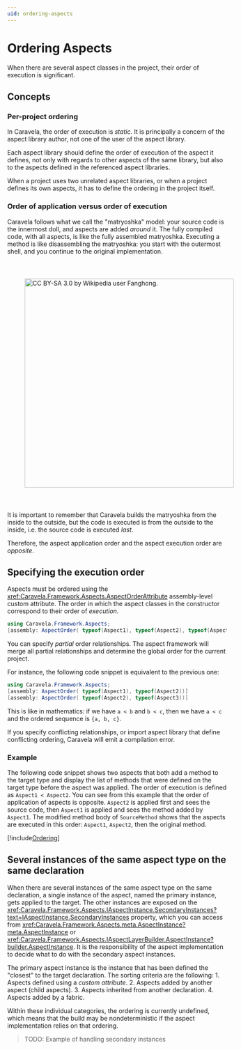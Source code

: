 ```yaml
---
uid: ordering-aspects
---
```


# Ordering Aspects

When there are several aspect classes in the project, their order of execution is significant.

## Concepts

### Per-project ordering

In Caravela, the order of execution is _static_. It is principally a concern of the aspect library author, not one of the user of the aspect library.

Each aspect library should define the order of execution of the aspect it defines, not only with regards to other aspects of the same library, but also to the aspects defined in the referenced aspect libraries.

When a project uses two unrelated aspect libraries, or when a project defines its own aspects, it has to define the ordering in the project itself.

### Order of application versus order of execution

Caravela follows what we call the "matryoshka" model: your source code is the innermost doll, and aspects are added _around_ it. The fully compiled code, with all aspects, is like the fully assembled matryoshka. Executing a method is like disassembling the matryoshka: you start with the outermost shell, and you continue to the original implementation.

<img src="https://upload.wikimedia.org/wikipedia/commons/4/40/Matryoshka_transparent.png" width="480px" style="padding: 40px" title="CC BY-SA 3.0 by Wikipedia user Fanghong.">

It is important to remember that Caravela builds the matryoshka from the inside to the outside, but the code is executed is from the outside to the inside, i.e. the source code is executed _last_.

Therefore, the aspect application order and the aspect execution order are _opposite_.

## Specifying the execution order

Aspects must be ordered using the <xref:Caravela.Framework.Aspects.AspectOrderAttribute> assembly-level custom attribute. The order in which the aspect classes in the constructor correspond to their order of _execution_.

```cs
using Caravela.Framework.Aspects;
[assembly: AspectOrder( typeof(Aspect1), typeof(Aspect2), typeof(Aspect3))]
```

You can specify _partial_ order relationships. The aspect framework will merge all partial relationships and determine the global order for the current project. 

For instance, the following code snippet is equivalent to the previous one:

```cs
using Caravela.Framework.Aspects;
[assembly: AspectOrder( typeof(Aspect1), typeof(Aspect2))]
[assembly: AspectOrder( typeof(Aspect2), typeof(Aspect3))]
```

This is like in mathematics: if we have `a < b` and `b < c`, then we have `a < c` and the ordered sequence is `{a, b, c}`. 

If you specify conflicting relationships, or import aspect library that define conflicting ordering, Caravela will emit a compilation error.

### Example

The following code snippet shows two aspects that both add a method to the target type and display the list of methods that were defined on the target type before the aspect was applied. The order of execution is defined as `Aspect1 < Aspect2`. You can see from this example that the order of application of aspects is opposite. `Aspect2` is applied first and sees the source code, then `Aspect1` is applied and sees the method added by `Aspect1`. The modified method body of `SourceMethod` shows that the aspects are executed in this order: `Aspect1`, `Aspect2`, then the original method.

[!include[Ordering](../../code/Caravela.Documentation.SampleCode.AspectFramework/Ordering.cs)]


## Several instances of the same aspect type on the same declaration

When there are several instances of the same aspect type on the same declaration, a single instance of the aspect, named the primary instance, gets applied to the target. The other instances are exposed on the <xref:Caravela.Framework.Aspects.IAspectInstance.SecondaryInstances?text=IAspectInstance.SecondaryInstances> property, which you can access from <xref:Caravela.Framework.Aspects.meta.AspectInstance?meta.AspectInstance> or <xref:Caravela.Framework.Aspects.IAspectLayerBuilder.AspectInstance?builder.AspectInstance>. It is the responsibility of the aspect implementation to decide what to do with the secondary aspect instances.

The primary aspect instance is the instance that has been defined the "closest" to the target declaration. The sorting criteria are the following:
    1. Aspects defined using a *custom attribute*.
    2. Aspects added by another aspect (child aspects).
    3. Aspects inherited from another declaration.
    4. Aspects added by a fabric.

Within these individual categories, the ordering is currently undefined, which means that the build may be nondeterministic if the aspect implementation relies on that ordering.

> TODO: Example of handling secondary instances